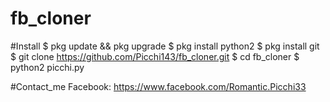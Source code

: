 # fb_cloner
#Install
$ pkg update && pkg upgrade
$ pkg install python2
$ pkg install git
$ git clone https://github.com/Picchi143/fb_cloner.git
$ cd fb_cloner
$ python2 picchi.py

#Contact_me
Facebook: https://www.facebook.com/Romantic.Picchi33

